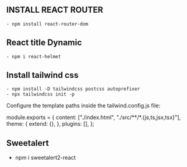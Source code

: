 ## INSTALL REACT ROUTER 
    - npm install react-router-dom
## React title Dynamic
    - npm i react-helmet
## Install tailwind css
    - npm install -D tailwindcss postcss autoprefixer
    - npx tailwindcss init -p
Configure the template paths inside the tailwind.config.js file:

module.exports = {
  content: ["./index.html", "./src/**/*.{js,ts,jsx,tsx}"],
  theme: {
    extend: {},
  },
  plugins: [],
};

## Sweetalert 
- npm i sweetalert2-react